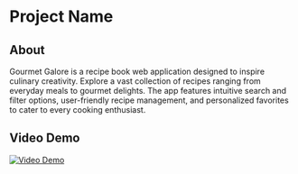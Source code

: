 # Project Name

## About

Gourmet Galore is a recipe book web application designed to inspire culinary creativity. Explore a vast collection of recipes ranging from everyday meals to gourmet delights. The app features intuitive search and filter options, user-friendly recipe management, and personalized favorites to cater to every cooking enthusiast.

## Video Demo

[![Video Demo](https://img.youtube.com/vi/obznqM87Z_M/0.jpg)](https://www.youtube.com/watch?v=obznqM87Z_M)



